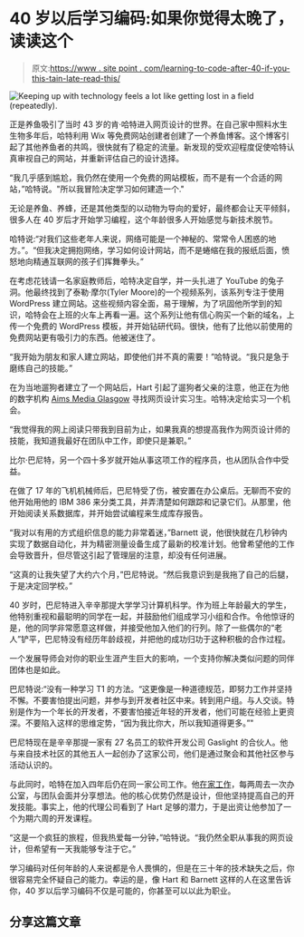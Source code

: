 # 40 岁以后学习编码:如果你觉得太晚了，读读这个

> 原文:[https://www . site point . com/learning-to-code-after-40-if-you-this-tain-late-read-this/](https://www.sitepoint.com/learning-to-code-after-40-if-you-think-its-too-late-read-this/)

![Keeping up with technology feels a lot like getting lost in a field (repeatedly).](../Images/cd5d01eadae7c269c5dc94334bd0b65f.png)

正是养鱼吸引了当时 43 岁的肯·哈特进入网页设计的世界。在自己家中照料水生生物多年后，哈特利用 Wix 等免费网站创建者创建了一个养鱼博客。这个博客引起了其他养鱼者的共鸣，很快就有了稳定的流量。新发现的受欢迎程度促使哈特认真审视自己的网站，并重新评估自己的设计选择。

“我几乎感到尴尬，我仍然在使用一个免费的网站模板，而不是有一个合适的网站，”哈特说。"所以我冒险决定学习如何建造一个."

无论是养鱼、养蜂，还是其他类型的以动物为导向的爱好，最终都会让天平倾斜，很多人在 40 岁后才开始学习编程，这个年龄很多人开始感觉与新技术脱节。

哈特说:“对我们这些老年人来说，网络可能是一个神秘的、常常令人困惑的地方。”。“但我决定拥抱网络，学习如何设计网站，而不是蜷缩在我的报纸后面，愤怒地向精通互联网的孩子们挥舞拳头。”

在考虑花钱请一名家庭教师后，哈特决定自学，并一头扎进了 YouTube 的兔子洞。他最终找到了泰勒·摩尔(Tyler Moore)的一个视频系列，该系列专注于使用 WordPress 建立网站。这些视频内容全面，易于理解，为了巩固他所学到的知识，哈特会在上班的火车上再看一遍。这个系列让他有信心购买一个新的域名，上传一个免费的 WordPress 模板，并开始钻研代码。很快，他有了比他以前使用的免费网站更有吸引力的东西。他被迷住了。

“我开始为朋友和家人建立网站，即使他们并不真的需要！”哈特说。“我只是急于磨练自己的技能。”

在为当地遛狗者建立了一个网站后，Hart 引起了遛狗者父亲的注意，他正在为他的数字机构 [Aims Media Glasgow](http://www.aimsmedia.co.uk/) 寻找网页设计实习生。哈特决定给实习一个机会。

“我觉得我的网上阅读只带我到目前为止，如果我真的想提高我作为网页设计师的技能，我知道我最好在团队中工作，即使只是兼职。”

比尔·巴尼特，另一个四十多岁就开始从事这项工作的程序员，也从团队合作中受益。

在做了 17 年的飞机机械师后，巴尼特受了伤，被安置在办公桌后。无聊而不安的他开始用他的 IBM 386 来分类工具，并弄清楚如何跟踪和记录它们。从那里，他开始阅读关系数据库，并开始尝试编程来生成库存报告。

“我对以有用的方式组织信息的能力非常着迷，”Barnett 说，他很快就在几秒钟内实现了数据自动化，并为精密测量设备生成了最新的校准计划。他曾希望他的工作会导致晋升，但尽管这引起了管理层的注意，却没有任何进展。

“这真的让我失望了大约六个月，”巴尼特说。“然后我意识到是我拖了自己的后腿，于是决定回学校。”

40 岁时，巴尼特进入辛辛那提大学学习计算机科学。作为班上年龄最大的学生，他特别重视和最聪明的同学在一起，并鼓励他们组成学习小组和合作。令他惊讶的是，他的同学非常愿意这样做，并接受他加入他们的行列。除了一些偶尔的“老人”铲平，巴尼特没有经历年龄歧视，并把他的成功归功于这种积极的合作过程。

一个发展导师会对你的职业生涯产生巨大的影响，一个支持你解决类似问题的同伴团体也是如此。

巴尼特说:“没有一种学习 T1 的方法。“这更像是一种道德规范，即努力工作并坚持不懈。不要害怕提出问题，并参与到开发者社区中来。转到用户组。与人交谈。特别是作为一个年长的开发者，不要害怕接近年轻的开发者，他们可能在经验上更资深。不要陷入这样的思维定势，“因为我比你大，所以我知道得更多。”"

巴尼特现在是辛辛那提一家有 27 名员工的软件开发公司 Gaslight 的合伙人。他与来自技术社区的其他五人一起创办了这家公司，他们是通过聚会和其他社区参与活动认识的。

与此同时，哈特在加入四年后仍在同一家公司工作。他[在家工作](https://www.sitepoint.com/how-to-stay-healthy-while-freelancing-from-home/)，每两周去一次办公室，与团队会面并分享想法。他的核心优势仍然是设计，但他坚持提高自己的开发技能。事实上，他的代理公司看到了 Hart 足够的潜力，于是出资让他参加了一个为期六周的开发课程。

“这是一个疯狂的旅程，但我热爱每一分钟，”哈特说。“我仍然全职从事我的网页设计，但希望有一天我能够专注于它。”

学习编码对任何年龄的人来说都是令人畏惧的，但是在三十年的技术缺失之后，你很容易完全怀疑自己的能力。幸运的是，像 Hart 和 Barnett 这样的人在这里告诉你，40 岁以后学习编码不仅是可能的，你甚至可以以此为职业。

## 分享这篇文章